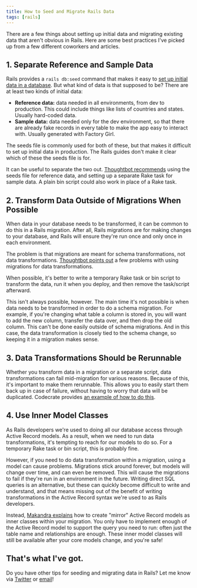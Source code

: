```yaml
---
title: How to Seed and Migrate Rails Data
tags: [rails]
---
```


There are a few things about setting up initial data and migrating existing data that aren't obvious in Rails. Here are some best practices I've picked up from a few different coworkers and articles.

## 1. Separate Reference and Sample Data

Rails provides a `rails db:seed` command that makes it easy to [set up initial data in a database](http://guides.rubyonrails.org/active_record_migrations.html#migrations-and-seed-data). But what kind of data is that supposed to be? There are at least two kinds of initial data:

* **Reference data:** data needed in all environments, from dev to production. This could include things like lists of countries and states. Usually hard-coded data.
* **Sample data:** data needed only for the dev environment, so that there are already fake records in every table to make the app easy to interact with. Usually generated with Factory Girl.

The seeds file is commonly used for both of these, but that makes it difficult to set up initial data in production. The Rails guides don't make it clear which of these the seeds file is for.

It can be useful to separate the two out. [Thoughtbot recommends](https://robots.thoughtbot.com/data-migrations-in-rails) using the seeds file for reference data, and setting up a separate Rake task for sample data. A plain bin script could also work in place of a Rake task.

## 2. Transform Data Outside of Migrations When Possible

When data in your database needs to be transformed, it can be common to do this in a Rails migration. After all, Rails migrations are for making changes to your database, and Rails will ensure they're run once and only once in each environment.

The problem is that migrations are meant for schema transformations, not data transformations. [Thoughtbot points out](https://robots.thoughtbot.com/data-migrations-in-rails) a few problems with using migrations for data transformations.

When possible, it's better to write a temporary Rake task or bin script to transform the data, run it when you deploy, and then remove the task/script afterward.

This isn't always possible, however. The main time it's not possible is when data needs to be transformed in order to do a schema migration. For example, if you're changing what table a column is stored in, you will want to add the new column, transfer the data over, and then drop the old column. This can't be done easily outside of schema migrations. And in this case, the data transformation is closely tied to the schema change, so keeping it in a migration makes sense.

## 3. Data Transformations Should be Rerunnable

Whether you transform data in a migration or a separate script, data transformations can fail mid-migration for various reasons. Because of this, it's important to make them rerunnable. This allows you to easily start them back up in case of failure, without having to worry that data will be duplicated. Codecrate provides [an example of how to do this](http://codecrate.com/2014/09/using-rails-migrations-to-manipulate-data.html).

## 4. Use Inner Model Classes

As Rails developers we're used to doing all our database access through Active Record models. As a result, when we need to run data transformations, it's tempting to reach for our models to do so. For a temporary Rake task or bin script, this is probably fine.

However, if you need to do data transformation within a migration, using a model can cause problems. Migrations stick around forever, but models will change over time, and can even be removed. This will cause the migrations to fail if they're run in an environment in the future. Writing direct SQL queries is an alternative, but these can quickly become difficult to write and understand, and that means missing out of the benefit of writing transformations in the Active Record syntax we're used to as Rails developers.

Instead, [Makandra explains](http://blog.makandra.com/2010/03/how-to-use-models-in-your-migrations-without-killing-kittens/) how to create "mirror" Active Record models as inner classes within your migration. You only have to implement enough of the Active Record model to support the query you need to run: often just the table name and relationships are enough. These inner model classes will still be available after your core models change, and you're safe!

## That's what I've got.

Do you have other tips for seeding and migrating data in Rails? Let me know via [Twitter](https://twitter.com/CodingItWrong) or [email](me@codingitwrong.com)!
